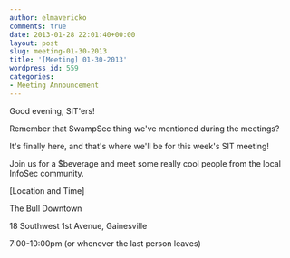```yaml
---
author: elmavericko
comments: true
date: 2013-01-28 22:01:40+00:00
layout: post
slug: meeting-01-30-2013
title: '[Meeting] 01-30-2013'
wordpress_id: 559
categories:
- Meeting Announcement
---
```


Good evening, SIT'ers!  

  

Remember that SwampSec thing we've mentioned during the meetings?  

It's finally here, and that's where we'll be for this week's SIT meeting!  

  

Join us for a $beverage and meet some really cool people from the local InfoSec community.  

  

  

[Location and Time]  

The Bull Downtown  

18 Southwest 1st Avenue, Gainesville  

7:00-10:00pm (or whenever the last person leaves)  

